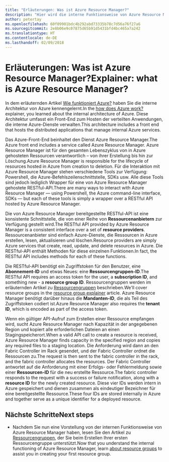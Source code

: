 ```yaml
---
title: "Erläuterungen: Was ist Azure Resource Manager?"
description: "Hier wird die interne Funktionsweise von Azure Resource Manager erläutert."
author: petertay
ms.openlocfilehash: 60f09901bdc4b292abd73335b78c7d56a76f27a6
ms.sourcegitcommit: 2e8b06e9c07875d65b91d5431bfd4bc465a7a242
ms.translationtype: HT
ms.contentlocale: de-DE
ms.lasthandoff: 02/09/2018
---
```

# <a name="explainer-what-is-azure-resource-manager"></a><span data-ttu-id="3bbac-103">Erläuterungen: Was ist Azure Resource Manager?</span><span class="sxs-lookup"><span data-stu-id="3bbac-103">Explainer: what is Azure Resource Manager?</span></span>

<span data-ttu-id="3bbac-104">In dem erläuternden Artikel [Wie funktioniert Azure?](azure-explainer.md) haben Sie die interne Architektur von Azure kennengelernt.</span><span class="sxs-lookup"><span data-stu-id="3bbac-104">In the [how does Azure work?](azure-explainer.md) explainer, you learned about the internal architecture of Azure.</span></span> <span data-ttu-id="3bbac-105">Diese Architektur umfasst ein Front-End zum Hosten der verteilten Anwendungen, die interne Azure-Dienste verwalten.</span><span class="sxs-lookup"><span data-stu-id="3bbac-105">This architecture includes a front end that hosts the distributed applications that manage internal Azure services.</span></span>

<span data-ttu-id="3bbac-106">Das Azure-Front-End beinhaltet den Dienst Azure Resource Manager.</span><span class="sxs-lookup"><span data-stu-id="3bbac-106">The Azure front end includes a service called Azure Resource Manager.</span></span> <span data-ttu-id="3bbac-107">Azure Resource Manager ist für den gesamten Lebenszyklus von in Azure gehosteten Ressourcen verantwortlich – von ihrer Erstellung bis hin zur Löschung.</span><span class="sxs-lookup"><span data-stu-id="3bbac-107">Azure Resource Manager is responsible for the lifecycle of resources hosted in Azure from creation to deletion.</span></span> <span data-ttu-id="3bbac-108">Für die Interaktion mit Azure Resource Manager stehen verschiedene Tools zur Verfügung: Powershell, die Azure-Befehlszeilenschnittstelle, SDKs usw. Alle diese Tools sind jedoch lediglich Wrapper für eine von Azure Resource Manager gehostete RESTful-API.</span><span class="sxs-lookup"><span data-stu-id="3bbac-108">There are many ways to interact with Azure Resource Manager &mdash; using Powershell, the Azure command-line interface, SDKs &mdash; but each of these tools is simply a wrapper over a RESTful API hosted by Azure Resource Manager.</span></span>

<span data-ttu-id="3bbac-109">Die von Azure Resource Manager bereitgestellte RESTful-API ist eine konsistente Schnittstelle, die von einer Reihe von **Ressourcenanbietern** zur Verfügung gestellt wird.</span><span class="sxs-lookup"><span data-stu-id="3bbac-109">The RESTful API provided by Azure Resource Manager is a consistent interface over a set of **resource providers**.</span></span> <span data-ttu-id="3bbac-110">Ressourcenanbieter sind einfach Azure-Dienste, die Ressourcen in Azure erstellen, lesen, aktualisieren und löschen.</span><span class="sxs-lookup"><span data-stu-id="3bbac-110">Resource providers are simply Azure services that create, read, update, and delete resources in Azure.</span></span> <span data-ttu-id="3bbac-111">Die RESTful-API enthält Methoden für diese einzelnen Funktionen.</span><span class="sxs-lookup"><span data-stu-id="3bbac-111">In fact, the RESTful API includes methods for each of these functions.</span></span> 

<span data-ttu-id="3bbac-112">Die RESTful-API benötigt ein Zugriffstoken für den Benutzer, eine **Abonnement-ID** und etwas Neues: eine **Ressourcengruppen-ID**.</span><span class="sxs-lookup"><span data-stu-id="3bbac-112">The RESTful API requires an access token for the user, a **subscription ID**, and something new - a **resource group ID**.</span></span> <span data-ttu-id="3bbac-113">Ressourcengruppen werden im erläuternden Artikel zu [Ressourcengruppen](resource-group-explainer.md) beschrieben.</span><span class="sxs-lookup"><span data-stu-id="3bbac-113">We'll cover resource groups in the [resource group explainer](resource-group-explainer.md) article.</span></span> <span data-ttu-id="3bbac-114">Azure Resource Manager benötigt darüber hinaus die **Mandanten-ID**, die als Teil des Zugriffstoken codiert ist.</span><span class="sxs-lookup"><span data-stu-id="3bbac-114">Azure Resource Manager also requires the **tenant ID**, which is encoded as part of the access token.</span></span> 

<span data-ttu-id="3bbac-115">Wenn ein gültiger API-Aufruf zum Erstellen einer Ressource empfangen wird, sucht Azure Resource Manager nach Kapazität in der angegebenen Region und kopiert alle erforderlichen Dateien an einen Stagingspeicherort.</span><span class="sxs-lookup"><span data-stu-id="3bbac-115">When a valid API call to create a resource is received, Azure Resource Manager finds capacity in the specified region and copies any required files to a staging location.</span></span> <span data-ttu-id="3bbac-116">Die Anforderung wird dann an den Fabric Controller im Rack gesendet, und der Fabric Controller ordnet die Ressourcen zu.</span><span class="sxs-lookup"><span data-stu-id="3bbac-116">The request is then sent to the fabric controller in the rack, and the fabric controller allocates the resources.</span></span> <span data-ttu-id="3bbac-117">Der Fabric Controller antwortet auf die Anforderung mit einer Erfolgs- oder Fehlermeldung sowie einer **Ressourcen-ID** für die neu erstellte Ressource.</span><span class="sxs-lookup"><span data-stu-id="3bbac-117">The fabric controller responds to the request with a success or failure notification, along with a **resource ID** for the newly created resource.</span></span> <span data-ttu-id="3bbac-118">Diese vier IDs werden intern in Azure gespeichert und dienen zusammen als eindeutiger Bezeichner für eine bereitgestellte Ressource.</span><span class="sxs-lookup"><span data-stu-id="3bbac-118">These four IDs are stored internally in Azure and together serve as a unique identifier for a deployed resource.</span></span>

## <a name="next-steps"></a><span data-ttu-id="3bbac-119">Nächste Schritte</span><span class="sxs-lookup"><span data-stu-id="3bbac-119">Next steps</span></span>

* <span data-ttu-id="3bbac-120">Nachdem Sie nun eine Vorstellung von der internen Funktionsweise von Azure Resource Manager haben, lesen Sie den Artikel zu [Ressourcengruppen](resource-group-explainer.md), der Sie beim Erstellen Ihrer ersten Ressourcengruppe unterstützt.</span><span class="sxs-lookup"><span data-stu-id="3bbac-120">Now that you understand the internal functioning of Azure Resource Manager, learn [about resource groups](resource-group-explainer.md) to assist you in creating your first resource group.</span></span>
